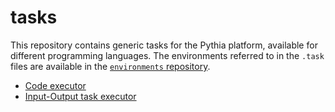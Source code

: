 # tasks

This repository contains generic tasks for the Pythia platform, available for different programming languages.
The environments referred to in the `.task` files are available in the [`environments` repository](https://github.com/pythia-project/environments).

- [Code executor](execute/README.md)
- [Input-Output task executor](execute-io/README.md)

